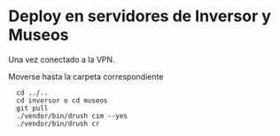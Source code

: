 #  Deploy en servidores de Inversor y Museos

Una vez conectado a la VPN.

Moverse hasta la carpeta correspondiente

      cd ../..
      cd inversor o cd museos
      git pull
      ./vendor/bin/drush cim --yes
      ./vendor/bin/drush cr
